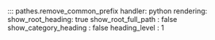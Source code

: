 # 
::: pathes.remove_common_prefix
    handler: python
    rendering:
      show_root_heading: true
      show_root_full_path : false
      show_category_heading : false
      heading_level : 1